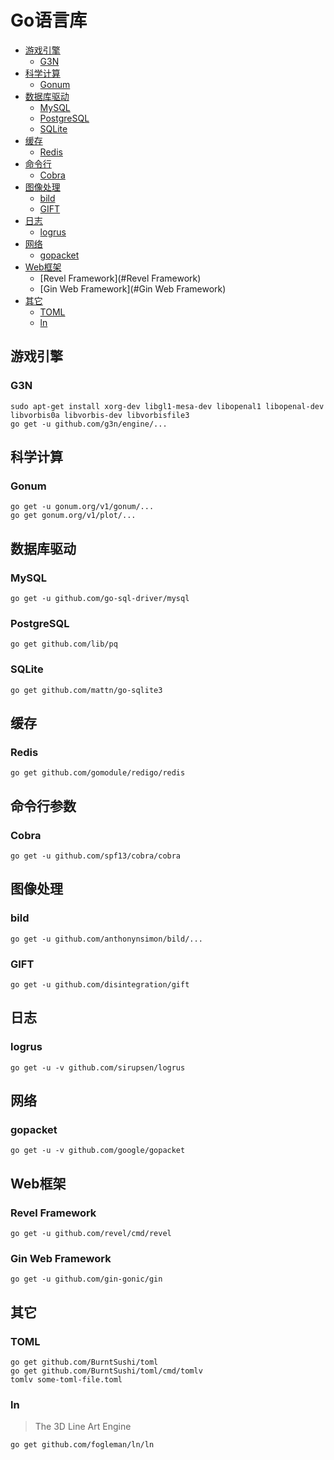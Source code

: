 # Go语言库

- [游戏引擎](#游戏引擎)
	- [G3N](#G3N)
- [科学计算](#科学计算)
	- [Gonum](#Gonum)
- [数据库驱动](#数据库驱动)
	- [MySQL](#MySQL)
	- [PostgreSQL](#PostgreSQL)
	- [SQLite](#SQLite)
- [缓存](#缓存)
	- [Redis](#Redis)
- [命令行](#命令行)
	- [Cobra](#Cobra)
- [图像处理](#图像处理)
	- [bild](#bild)
	- [GIFT](#GIFT)
- [日志](#日志)
	- [logrus](#logrus)
- [网络](#网络)
	- [gopacket](#gopacket)
- [Web框架](#Web框架)
	- [Revel Framework](#Revel Framework)
	- [Gin Web Framework](#Gin Web Framework)
- [其它](#其它)
	- [TOML](#TOML)
	- [ln](#ln)

## 游戏引擎

### G3N

```
sudo apt-get install xorg-dev libgl1-mesa-dev libopenal1 libopenal-dev libvorbis0a libvorbis-dev libvorbisfile3
go get -u github.com/g3n/engine/...
```

## 科学计算

### Gonum

```
go get -u gonum.org/v1/gonum/...
go get gonum.org/v1/plot/...
```

## 数据库驱动

### MySQL 

```
go get -u github.com/go-sql-driver/mysql
```

### PostgreSQL

```
go get github.com/lib/pq
```

### SQLite 

```
go get github.com/mattn/go-sqlite3
```

## 缓存

### Redis

```
go get github.com/gomodule/redigo/redis
```

## 命令行参数

### Cobra

```
go get -u github.com/spf13/cobra/cobra
```

## 图像处理

### bild

```
go get -u github.com/anthonynsimon/bild/...
```

### GIFT

```
go get -u github.com/disintegration/gift
```

## 日志

### logrus

```
go get -u -v github.com/sirupsen/logrus
```

## 网络

### gopacket

```
go get -u -v github.com/google/gopacket
```

## Web框架

### Revel Framework

```
go get -u github.com/revel/cmd/revel
```

### Gin Web Framework

```
go get -u github.com/gin-gonic/gin
```

## 其它

### TOML

```
go get github.com/BurntSushi/toml
go get github.com/BurntSushi/toml/cmd/tomlv
tomlv some-toml-file.toml
```
### ln

> The 3D Line Art Engine

```
go get github.com/fogleman/ln/ln
```
